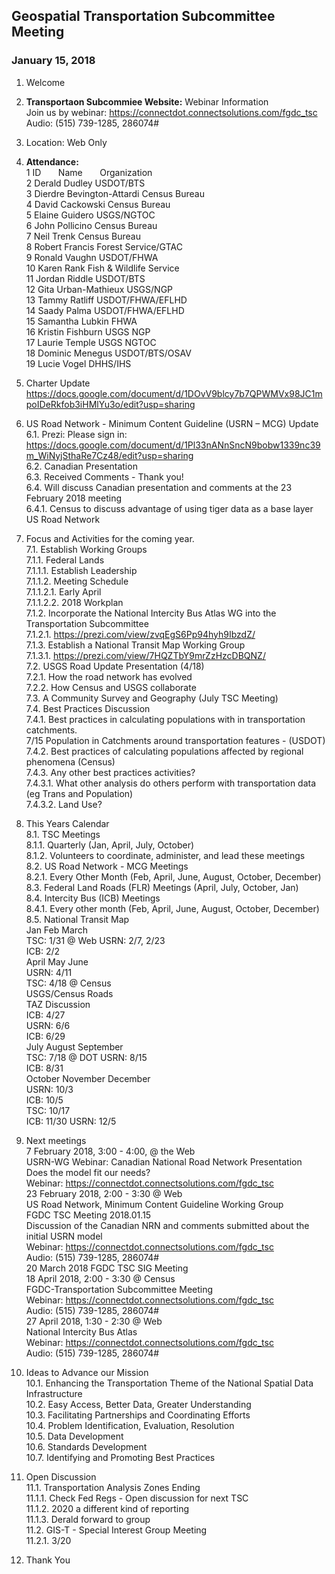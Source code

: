 
## Geospatial Transportation Subcommittee Meeting
### January 15, 2018

1. Welcome   

2. **Transportaon Subcommiee Website:** Webinar Information    
Join us by webinar: https://connectdot.connectsolutions.com/fgdc_tsc   
Audio: (515) 739-1285, 286074#  

3. Location: Web Only   

4. **Attendance:**  
1 ID &nbsp; &nbsp; &nbsp; Name &nbsp; &nbsp; &nbsp; Organization      
2 Derald Dudley  USDOT/BTS   
3 Dierdre Bevington-Attardi  Census Bureau   
4 David Cackowski  Census Bureau   
5 Elaine Guidero  USGS/NGTOC   
6 John Pollicino  Census Bureau   
7 Neil Trenk  Census Bureau   
8 Robert Francis  Forest Service/GTAC   
9 Ronald Vaughn  USDOT/FHWA   
10 Karen Rank  Fish & Wildlife Service   
11 Jordan Riddle  USDOT/BTS   
12 Gita Urban-Mathieux  USGS/NGP   
13 Tammy Ratliff  USDOT/FHWA/EFLHD   
14 Saady Palma  USDOT/FHWA/EFLHD   
15 Samantha Lubkin  FHWA   
16 Kristin Fishburn  USGS NGP   
17 Laurie Temple  USGS NGTOC   
18 Dominic Menegus  USDOT/BTS/OSAV   
19 Lucie Vogel  DHHS/IHS   

5. Charter Update   
https://docs.google.com/document/d/1DOvV9blcy7b7QPWMVx98JC1mpoIDeRkfob3iHMlYu3o/edit?usp=sharing   

6. US Road Network - Minimum Content Guideline (USRN – MCG) Update   
6.1. Prezi: Please sign in:   
https://docs.google.com/document/d/1Pl33nANnSncN9bobw1339nc39m_WiNyjSthaRe7Cz48/edit?usp=sharing   
6.2. Canadian Presentation   
6.3. Received Comments - Thank you!   
6.4. Will discuss Canadian presentation and comments at the 23 February 2018 meeting   
6.4.1. Census to discuss advantage of using tiger data as a base layer US Road Network   

7. Focus and Activities for the coming year.   
7.1. Establish Working Groups   
7.1.1. Federal Lands   
7.1.1.1. Establish Leadership   
7.1.1.2. Meeting Schedule   
7.1.1.2.1. Early April   
7.1.1.2.2. 2018 Workplan   
7.1.2. Incorporate the National Intercity Bus Atlas WG into the Transportation
Subcommittee   
7.1.2.1. https://prezi.com/view/zvqEgS6Pp94hyh9IbzdZ/   
7.1.3. Establish a National Transit Map Working Group   
7.1.3.1. https://prezi.com/view/7HQZTbY9mrZzHzcDBQNZ/   
7.2. USGS Road Update Presentation (4/18)   
7.2.1. How the road network has evolved   
7.2.2. How Census and USGS collaborate   
7.3. A Community Survey and Geography (July TSC Meeting)  
7.4. Best Practices Discussion  
7.4.1. Best practices in calculating populations with in transportation catchments.  
7/15 Population in Catchments around transportation features - (USDOT)  
7.4.2. Best practices of calculating populations affected by regional phenomena
(Census)  
7.4.3. Any other best practices activities?  
7.4.3.1. What other analysis do others perform with transportation data (eg
Trans and Population)  
7.4.3.2. Land Use?  

8. This Years Calendar  
8.1. TSC Meetings  
8.1.1. Quarterly (Jan, April, July, October)  
8.1.2. Volunteers to coordinate, administer, and lead these meetings  
8.2. US Road Network - MCG Meetings  
8.2.1. Every Other Month (Feb, April, June, August, October, December)  
8.3. Federal Land Roads (FLR) Meetings (April, July, October, Jan)  
8.4. Intercity Bus (ICB) Meetings  
8.4.1. Every other month (Feb, April, June, August, October, December)  
8.5. National Transit Map  
Jan Feb March  
TSC: 1/31 @ Web USRN: 2/7, 2/23  
ICB: 2/2  
April May June  
USRN: 4/11  
TSC: 4/18 @ Census  
USGS/Census Roads  
TAZ Discussion  
ICB: 4/27  
USRN: 6/6  
ICB: 6/29  
July August September  
TSC: 7/18 @ DOT USRN: 8/15  
ICB: 8/31  
October November December  
USRN: 10/3  
ICB: 10/5  
TSC: 10/17  
ICB: 11/30 USRN: 12/5  

9. Next meetings  
7 February 2018, 3:00 - 4:00, @ the Web  
USRN-WG Webinar: Canadian National Road Network Presentation  
Does the model fit our needs?  
Webinar: https://connectdot.connectsolutions.com/fgdc_tsc  
23 February 2018, 2:00 - 3:30 @ Web  
US Road Network, Minimum Content Guideline Working Group  
FGDC TSC Meeting 2018.01.15  
Discussion of the Canadian NRN and comments submitted about the initial USRN model  
Webinar: https://connectdot.connectsolutions.com/fgdc_tsc  
Audio: (515) 739-1285, 286074#  
20 March 2018 FGDC TSC SIG Meeting  
18 April 2018, 2:00 - 3:30 @ Census  
FGDC-Transportation Subcommittee Meeting  
Webinar: https://connectdot.connectsolutions.com/fgdc_tsc  
Audio: (515) 739-1285, 286074#  
27 April 2018, 1:30 - 2:30 @ Web  
National Intercity Bus Atlas  
Webinar: https://connectdot.connectsolutions.com/fgdc_tsc  
Audio: (515) 739-1285, 286074#  

10. Ideas to Advance our Mission  
10.1. Enhancing the Transportation Theme of the National Spatial Data Infrastructure  
10.2. Easy Access, Better Data, Greater Understanding  
10.3. Facilitating Partnerships and Coordinating Efforts  
10.4. Problem Identification, Evaluation, Resolution  
10.5. Data Development  
10.6. Standards Development  
10.7. Identifying and Promoting Best Practices  

11. Open Discussion  
11.1. Transportation Analysis Zones Ending  
11.1.1. Check Fed Regs - Open discussion for next TSC  
11.1.2. 2020 a different kind of reporting  
11.1.3. Derald forward to group  
11.2. GIS-T - Special Interest Group Meeting  
11.2.1. 3/20  

12. Thank You  
